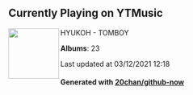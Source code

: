 ## Currently Playing on YTMusic

[<img align="left" width="100" src="https://lh3.googleusercontent.com/pxhSDZi1iY7B3nWbEgG1ysRfGmWPAs3cg4J94gsUa5L0hZquFzlJM4Coz927MOqq2W9qsPw8NUu7supv">](https://music.youtube.com/watch?v=zC8RrOA0spo)

HYUKOH - TOMBOY

**Albums**: 23

Last updated at 03/12/2021 12:18

#### Generated with [20chan/github-now](https://github.com/20chan/github-now)


<!--
**20chan/20chan** is a ✨ _special_ ✨ repository because its `README.md` (this file) appears on your GitHub profile.

Here are some ideas to get you started:

- 🔭 I’m currently working on ...
- 🌱 I’m currently learning ...
- 👯 I’m looking to collaborate on ...
- 🤔 I’m looking for help with ...
- 💬 Ask me about ...
- 📫 How to reach me: ...
- 😄 Pronouns: ...
- ⚡ Fun fact: ...
-->
